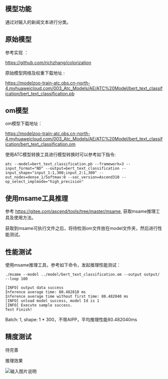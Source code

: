 ## 模型功能

通过对输入的新闻文本进行分类。

## 原始模型

参考实现 ：

https://github.com/richzhang/colorization

原始模型网络及权重下载地址 :

https://modelzoo-train-atc.obs.cn-north-4.myhuaweicloud.com/003_Atc_Models/AE/ATC%20Model/bert_text_classification/bert_text_classification.pb


## om模型

om模型下载地址：

https://modelzoo-train-atc.obs.cn-north-4.myhuaweicloud.com/003_Atc_Models/AE/ATC%20Model/bert_text_classification/bert_text_classification.om

使用ATC模型转换工具进行模型转换时可以参考如下指令:

```
atc --model=bert_text_classification.pb --framework=3 --input_format="ND" --output=bert_text_classification --input_shape="input_1:1,300;input_2:1,300" --out_nodes=dense_1/Softmax:0 --soc_version=Ascend310 --op_select_implmode="high_precision"
```

## 使用msame工具推理

参考 https://gitee.com/ascend/tools/tree/master/msame, 获取msame推理工具及使用方法。

获取到msame可执行文件之后，将待检测om文件放在model文件夹，然后进行性能测试。

## 性能测试

使用msame推理工具，参考如下命令，发起推理性能测试： 

```
./msame --model ../model/bert_text_classification.om --output output/ --loop 100
```

```
[INFO] output data success
Inference average time: 80.482810 ms
Inference average time without first time: 80.482040 ms
[INFO] unload model success, model Id is 1
[INFO] Execute sample success.
Test Finish!
```

Batch: 1, shape: 1 * 300，不带AIPP，平均推理性能80.482040ms

## 精度测试

待完善

推理效果

![输入图片说明](https://images.gitee.com/uploads/images/2021/0303/153732_532fea37_5302634.png "屏幕截图.png")
